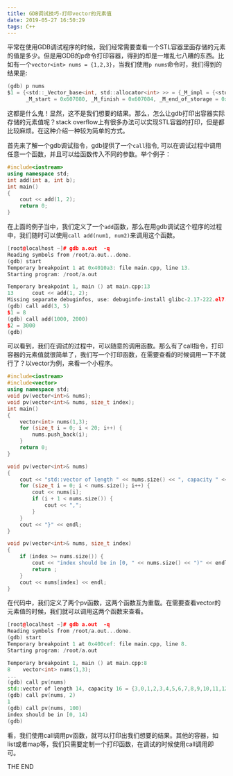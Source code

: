 ```yaml
---
title: GDB调试技巧-打印vector的元素值
date: 2019-05-27 16:50:29
tags: C++
---
```


平常在使用GDB调试程序的时候，我们经常需要查看一个STL容器里面存储的元素的值是多少。但是用GDB的p命令打印容器，得到的却是一堆乱七八糟的东西。比如有一个`vector<int> nums = {1,2,3}`，当我们使用`p nums`命令时，我们得到的结果是:

<!-- more -->

```C
(gdb) p nums
$1 = {<std::_Vector_base<int, std::allocator<int> >> = {_M_impl = {<std::allocator<int>> = {<__gnu_cxx::new_allocator<int>> = {<No data fields>}, <No data fields>}, 
      _M_start = 0x607080, _M_finish = 0x607084, _M_end_of_storage = 0x607084}}, <No data fields>}
```

这都是什么鬼！显然，这不是我们想要的结果。那么，怎么让gdb打印出容器实际存储的元素值呢？stack overflow上有很多办法可以实现STL容器的打印，但是都比较麻烦。在这种介绍一种较为简单的方式。

首先来了解一个gdb调试指令，gdb提供了一个`call`指令, 可以在调试过程中调用任意一个函数，并且可以给函数传入不同的参数。举个例子：

```C++
#include<iostream>
using namespace std;
int add(int a, int b);
int main()
{
    cout << add(1, 2);
    return 0;
}
```
在上面的例子当中，我们定义了一个`add`函数，那么在用gdb调试这个程序的过程中，我们随时可以使用`call add(num1, num2)`来调用这个函数。

```C++
[root@localhost ~]# gdb a.out  -q
Reading symbols from /root/a.out...done.
(gdb) start
Temporary breakpoint 1 at 0x4010a3: file main.cpp, line 13.
Starting program: /root/a.out 

Temporary breakpoint 1, main () at main.cpp:13
13      cout << add(1, 2);
Missing separate debuginfos, use: debuginfo-install glibc-2.17-222.el7.x86_64 libgcc-4.8.5-28.el7_5.1.x86_64
(gdb) call add(3, 5)
$1 = 8
(gdb) call add(1000, 2000)
$2 = 3000
(gdb)
```

可以看到，我们在调试的过程中，可以随意的调用函数。那么有了call指令，打印容器的元素值就很简单了，我们写一个打印函数，在需要查看的时候调用一下不就行了？以vector为例，来看一个小程序。

```C++
#include<iostream>
#include<vector>
using namespace std;
void pv(vector<int>& nums);
void pv(vector<int>& nums, size_t index);
int main()
{
    vector<int> nums(1,3);
    for (size_t i = 0; i < 20; i++) {
        nums.push_back(i);
    }
    return 0;
}

void pv(vector<int>& nums)
{
    cout << "std::vector of length " << nums.size() << ", capacity " << nums.capacity() << " = {";
    for (size_t i = 0; i < nums.size(); i++) {
        cout << nums[i];
        if (i + 1 < nums.size()) {
            cout << ",";
        }
    }
    cout << "}" << endl;
}

void pv(vector<int>& nums, size_t index) 
{
    if (index >= nums.size()) {
        cout << "index should be in [0, " << nums.size() << ")" << endl;
        return ;
    }
    cout << nums[index] << endl;
}

```

在代码中，我们定义了两个pv函数，这两个函数互为重载。在需要查看vector的元素值的时候，我们就可以调用这两个函数来查看。

```C++
[root@localhost ~]# gdb a.out  -q
Reading symbols from /root/a.out...done.
(gdb) start 
Temporary breakpoint 1 at 0x400cef: file main.cpp, line 8.
Starting program: /root/a.out 

Temporary breakpoint 1, main () at main.cpp:8
8    vector<int> nums(1,3);
...
(gdb) call pv(nums)
std::vector of length 14, capacity 16 = {3,0,1,2,3,4,5,6,7,8,9,10,11,12}
(gdb) call pv(nums, 2)
1
(gdb) call pv(nums, 100)
index should be in [0, 14)
(gdb)
```

看，我们使用call调用pv函数，就可以打印出我们想要的结果。其他的容器，如list或者map等，我们只需要定制一个打印函数，在调试的时候使用call调用即可。

THE END
